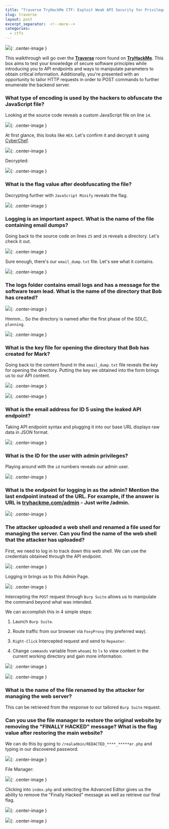 ```yaml
---
title: "Traverse TryHackMe CTF: Exploit Weak API Security for Privileged Access"
slug: traverse
layout: post
excerpt_separator:  <!--more-->
categories:
  - ctfs
---
```


![](https://cdn.hashnode.com/res/hashnode/image/upload/v1691217314605/c51d57ed-187d-4f7e-9e14-42d688d94db2.png){: .center-image }

This walkthrough will go over the [**Traverse**](https://tryhackme.com/room/traverse) room found on [**TryHackMe**](https://tryhackme.com/). This box aims to test your knowledge of secure software principles while introducing you to API endpoints and ways to manipulate parameters to obtain critical information. Additionally, you're presented with an opportunity to tailor HTTP requests in order to POST commands to further enumerate the backend server.

### What type of encoding is used by the hackers to obfuscate the JavaScript file?

Looking at the source code reveals a custom JavaScript file on line `14`.

![](https://cdn.hashnode.com/res/hashnode/image/upload/v1691217498338/da01fb1f-8a61-4e10-9c47-3357f406b5ca.png){: .center-image }

At first glance, this looks like `HEX`. Let's confirm it and decrypt it using [CyberChef](https://gchq.github.io/CyberChef).

![](https://cdn.hashnode.com/res/hashnode/image/upload/v1691217516887/5d424aaf-c096-4bf1-b48c-29ca95a6b372.png){: .center-image }

Decrypted:

![](https://cdn.hashnode.com/res/hashnode/image/upload/v1691217625567/1c68fc80-bfe6-41d1-8204-b760f69f1fb0.jpeg){: .center-image }

### What is the flag value after deobfuscating the file?

Decrypting further with `JavaScript Minify` reveals the flag.

![](https://cdn.hashnode.com/res/hashnode/image/upload/v1691217760825/184b998c-d606-4d44-a3c3-3e60075284bd.jpeg){: .center-image }

### Logging is an important aspect. What is the name of the file containing email dumps?

Going back to the source code on lines `25` and `26` reveals a directory. Let's check it out.

![](https://cdn.hashnode.com/res/hashnode/image/upload/v1691217794590/5588bd15-946c-4716-a448-b27a66efa068.png){: .center-image }

Sure enough, there's our `email_dump.txt` file. Let's see what it contains.

![](https://cdn.hashnode.com/res/hashnode/image/upload/v1691217812834/11245032-63ef-4d65-9a94-8dfa23f957fa.png){: .center-image }

### The logs folder contains email logs and has a message for the software team lead. What is the name of the directory that Bob has created?

![](https://cdn.hashnode.com/res/hashnode/image/upload/v1691217860898/68be6a58-6b59-43e4-842a-baf80cfe5f8c.jpeg){: .center-image }

Hmmm... So the directory is named after the first phase of the SDLC, `planning`.

![](https://cdn.hashnode.com/res/hashnode/image/upload/v1691217877886/1a25efc5-ac93-4f97-acfa-389e9c393fef.png){: .center-image }

### What is the key file for opening the directory that Bob has created for Mark?

Going back to the content found in the `email_dump.txt` file reveals the key for opening the directory. Putting the key we obtained into the form brings us to our API content.

![](https://cdn.hashnode.com/res/hashnode/image/upload/v1691217923122/f93622c0-c8c7-4778-938f-43911117b5ad.png){: .center-image }

![](https://cdn.hashnode.com/res/hashnode/image/upload/v1691217929428/46736201-6863-4374-bf30-189c83a550ee.png){: .center-image }

### What is the email address for ID 5 using the leaked API endpoint?

Taking API endpoint syntax and plugging it into our base URL displays raw data in JSON format.

![](https://cdn.hashnode.com/res/hashnode/image/upload/v1691217981087/1dec3fe2-fc67-48b7-bfab-0d581279070e.jpeg){: .center-image }

### What is the ID for the user with admin privileges?

Playing around with the `id` numbers reveals our admin user.

![](https://cdn.hashnode.com/res/hashnode/image/upload/v1691218111820/ea241689-af33-4f95-9850-759d547f3025.jpeg){: .center-image }

### What is the endpoint for logging in as the **admin**? Mention the last endpoint instead of the URL. For example, if the answer is URL is [tryhackme.com/admin](http://tryhackme.com/admin) - Just write **/admin**.

![](https://cdn.hashnode.com/res/hashnode/image/upload/v1691218191933/6d6892c8-4bbc-4334-a24a-361ce0fb52f0.jpeg){: .center-image }

### The attacker uploaded a web shell and renamed a file used for managing the server. Can you find the name of the web shell that the attacker has uploaded?

First, we need to log in to track down this web shell. We can use the credentials obtained through the API endpoint.

![](https://cdn.hashnode.com/res/hashnode/image/upload/v1691218254693/0fe4be65-8fe0-4a50-b891-cb727dfc8ce9.jpeg){: .center-image }

Logging in brings us to this Admin Page.

![](https://cdn.hashnode.com/res/hashnode/image/upload/v1691218272433/dac85bae-a079-412e-850d-8c5b611f4d71.png){: .center-image }

Intercepting the `POST` request through `Burp Suite` allows us to manipulate the command beyond what was intended.

We can accomplish this in 4 simple steps:

1. Launch `Burp Suite`.
    
2. Route traffic from our browser via `FoxyProxy` (my preferred way).
    
3. `Right-Click` Intercepted request and send to `Repeater`.
    
4. Change `commands` variable from `whoami` to `ls` to view content in the current working directory and gain more information.
    

![](https://cdn.hashnode.com/res/hashnode/image/upload/v1691218348768/f2e2e4b1-b0a6-44cd-983f-33065343c760.png){: .center-image }

![](https://cdn.hashnode.com/res/hashnode/image/upload/v1691218386299/12ad8d03-563e-449f-a19c-a0101a825d45.jpeg){: .center-image }

### What is the name of the file renamed by the attacker for managing the web server?

This can be retrieved from the response to our tailored `Burp Suite` request.

### Can you use the file manager to restore the original website by removing the "**FINALLY HACKED**" message? What is the flag value after restoring the main website?

We can do this by going to `/realadmin/REDACTED_****_*****er.php` and typing in our discovered password.

![](https://cdn.hashnode.com/res/hashnode/image/upload/v1691218486766/eb5db8ab-bcd5-4400-b85a-1353663e5f43.png){: .center-image }

File Manager:

![](https://cdn.hashnode.com/res/hashnode/image/upload/v1691218500505/d4084179-b54d-432d-91ab-6f2d6da5f910.png){: .center-image }

Clicking into `index.php` and selecting the Advanced Editor gives us the ability to remove the "Finally Hacked" message as well as retrieve our final flag.

![](https://cdn.hashnode.com/res/hashnode/image/upload/v1691255712971/c34bca4e-59d3-4175-a4ec-d7c79f455b66.jpeg){: .center-image }

![](https://cdn.hashnode.com/res/hashnode/image/upload/v1691255797347/6867a80e-e604-4449-8946-410d814aa0c1.jpeg){: .center-image }